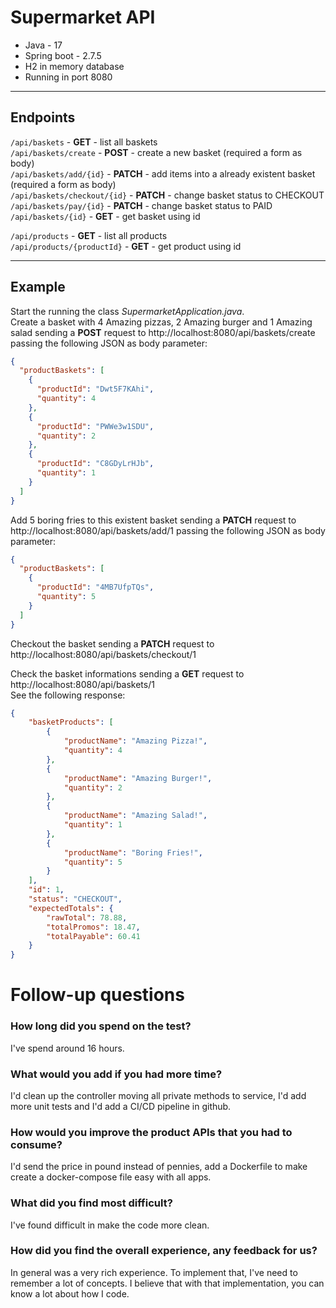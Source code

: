# Supermarket API

<ul>
  <li>Java - 17</li>
  <li>Spring boot - 2.7.5</li>
  <li>H2 in memory database</li>
  <li>Running in port 8080</li>
</ul>

---

## Endpoints


```/api/baskets``` - **GET** - list all baskets\
```/api/baskets/create``` - **POST** - create a new basket (required a form as body)\
```/api/baskets/add/{id}``` - **PATCH** - add items into a already existent basket (required a form as body)\
```/api/baskets/checkout/{id}``` - **PATCH** - change basket status to CHECKOUT\
```/api/baskets/pay/{id}``` - **PATCH** - change basket status to PAID\
```/api/baskets/{id}``` - **GET** - get basket using id<br>

  ```/api/products``` - **GET** - list all products\
  ```/api/products/{productId}``` - **GET** - get product using id<br>

---
## Example
Start the running the class *SupermarketApplication.java*.\
Create a basket with 4 Amazing pizzas, 2 Amazing burger and 1 Amazing salad sending a **POST** request to http://localhost:8080/api/baskets/create passing the following JSON as body parameter:

```json
{
  "productBaskets": [
    {
      "productId": "Dwt5F7KAhi",
      "quantity": 4
    },
    {
      "productId": "PWWe3w1SDU",
      "quantity": 2
    },
    {
      "productId": "C8GDyLrHJb",
      "quantity": 1
    }
  ]
} 
```
Add 5 boring fries to this existent basket sending a **PATCH** request to http://localhost:8080/api/baskets/add/1 passing the following JSON as body parameter:
```json
{
  "productBaskets": [
    {
      "productId": "4MB7UfpTQs",
      "quantity": 5
    }
  ]
} 
```
Checkout the basket sending a **PATCH** request to http://localhost:8080/api/baskets/checkout/1

Check the basket informations sending a **GET** request to  http://localhost:8080/api/baskets/1<br>
See the following response:
```json
{
    "basketProducts": [
        {
            "productName": "Amazing Pizza!",
            "quantity": 4
        },
        {
            "productName": "Amazing Burger!",
            "quantity": 2
        },
        {
            "productName": "Amazing Salad!",
            "quantity": 1
        },
        {
            "productName": "Boring Fries!",
            "quantity": 5
        }
    ],
    "id": 1,
    "status": "CHECKOUT",
    "expectedTotals": {
        "rawTotal": 78.88,
        "totalPromos": 18.47,
        "totalPayable": 60.41
    }
}
```

# Follow-up questions
### How long did you spend on the test?
I've spend around 16 hours.

### What would you add if you had more time?
I'd clean up the controller moving all private methods to service, I'd add more unit tests and I'd add a CI/CD pipeline in github.

### How would you improve the product APIs that you had to consume?
I'd send the price in pound instead of pennies, add a Dockerfile to make create a docker-compose file easy with all apps.

### What did you find most difficult?
I've found difficult in make the code more clean.

### How did you find the overall experience, any feedback for us?
In general was a very rich experience. To implement that, I've need to remember a lot of concepts. I believe that with that implementation, you can know a lot about how I code.






